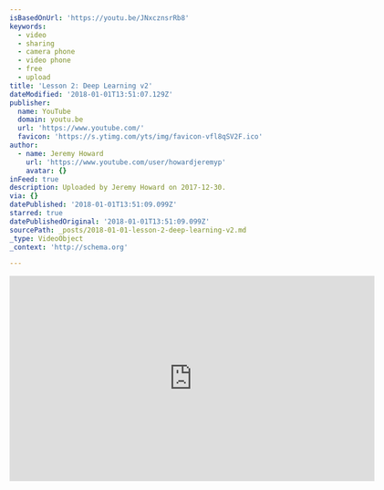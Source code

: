 ```yaml
---
isBasedOnUrl: 'https://youtu.be/JNxcznsrRb8'
keywords:
  - video
  - sharing
  - camera phone
  - video phone
  - free
  - upload
title: 'Lesson 2: Deep Learning v2'
dateModified: '2018-01-01T13:51:07.129Z'
publisher:
  name: YouTube
  domain: youtu.be
  url: 'https://www.youtube.com/'
  favicon: 'https://s.ytimg.com/yts/img/favicon-vfl8qSV2F.ico'
author:
  - name: Jeremy Howard
    url: 'https://www.youtube.com/user/howardjeremyp'
    avatar: {}
inFeed: true
description: Uploaded by Jeremy Howard on 2017-12-30.
via: {}
datePublished: '2018-01-01T13:51:09.099Z'
starred: true
datePublishedOriginal: '2018-01-01T13:51:09.099Z'
sourcePath: _posts/2018-01-01-lesson-2-deep-learning-v2.md
_type: VideoObject
_context: 'http://schema.org'

---
```

<iframe src="https://cdn.embedly.com/widgets/media.html?src=https%3A%2F%2Fwww.youtube.com%2Fembed%2FJNxcznsrRb8%3Ffeature%3Doembed&amp;url=http%3A%2F%2Fwww.youtube.com%2Fwatch%3Fv%3DJNxcznsrRb8&amp;image=https%3A%2F%2Fi.ytimg.com%2Fvi%2FJNxcznsrRb8%2Fhqdefault.jpg&amp;key=a715cf41cc93453ca338d350cd26f87b&amp;type=text%2Fhtml&amp;schema=youtube" width="640" height="360" scrolling="no" frameborder="0" allowfullscreen="" style=""></iframe>